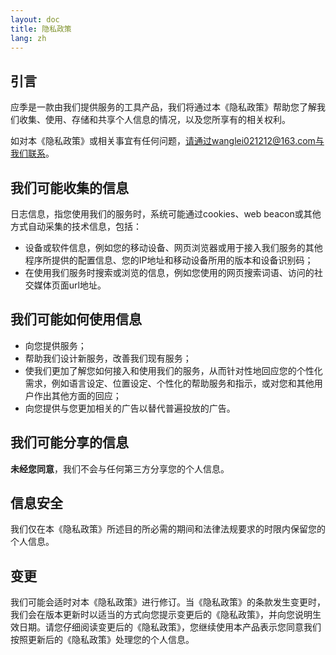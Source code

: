 ```yaml
---
layout: doc
title: 隐私政策
lang: zh
---
```

## 引言
应季是一款由我们提供服务的工具产品，我们将通过本《隐私政策》帮助您了解我们收集、使用、存储和共享个人信息的情况，以及您所享有的相关权利。

如对本《隐私政策》或相关事宜有任何问题，请通过wanglei021212@163.com与我们联系。

## 我们可能收集的信息
日志信息，指您使用我们的服务时，系统可能通过cookies、web beacon或其他方式自动采集的技术信息，包括：
- 设备或软件信息，例如您的移动设备、网页浏览器或用于接入我们服务的其他程序所提供的配置信息、您的IP地址和移动设备所用的版本和设备识别码；
- 在使用我们服务时搜索或浏览的信息，例如您使用的网页搜索词语、访问的社交媒体页面url地址。

## 我们可能如何使用信息
- 向您提供服务；
- 帮助我们设计新服务，改善我们现有服务；
- 使我们更加了解您如何接入和使用我们的服务，从而针对性地回应您的个性化需求，例如语言设定、位置设定、个性化的帮助服务和指示，或对您和其他用户作出其他方面的回应；
- 向您提供与您更加相关的广告以替代普遍投放的广告。

## 我们可能分享的信息
**未经您同意**，我们不会与任何第三方分享您的个人信息。

## 信息安全
我们仅在本《隐私政策》所述目的所必需的期间和法律法规要求的时限内保留您的个人信息。

## 变更
我们可能会适时对本《隐私政策》进行修订。当《隐私政策》的条款发生变更时，我们会在版本更新时以适当的方式向您提示变更后的《隐私政策》，并向您说明生效日期。请您仔细阅读变更后的《隐私政策》，您继续使用本产品表示您同意我们按照更新后的《隐私政策》处理您的个人信息。
